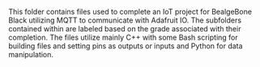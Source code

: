 This folder contains files used to complete an IoT project for BealgeBone Black utilizing MQTT to communicate with Adafruit IO.
The subfolders contained within are labeled based on the grade associated with their completion.
The files utilize mainly C++ with some Bash scripting for building files and setting pins as outputs or inputs and Python for data manipulation.
